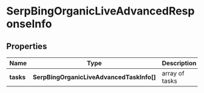 # SerpBingOrganicLiveAdvancedResponseInfo

## Properties

| Name | Type | Description | Notes |
|------------ | ------------- | ------------- | -------------|
**tasks** | **SerpBingOrganicLiveAdvancedTaskInfo[]** | array of tasks |[optional]|
